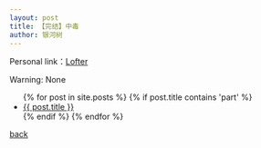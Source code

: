 ```yaml
---
layout: post
title: 【完结】中毒
author: 银河树
---
```


Personal link：[Lofter](https://yinheshu.lofter.com/)

Warning: None

<ul>
  {% for post in site.posts %}
    {% if post.title contains 'part' %}
      <li>
        <a href="{{ post.url }}">{{ post.title }}</a>
      </li>
    {% endif %}
  {% endfor %}
</ul>


[back](https://allforyanchen.github.io/)
